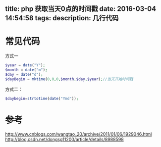 title: php 获取当天0点的时间戳
date: 2016-03-04 14:54:58
tags:
description: 几行代码
---

# 常见代码

方式一

```php
$year = date("Y");
$month = date("m");
$day = date("d");
$dayBegin = mktime(0,0,0,$month,$day,$year);//当天开始时间戳

```

方式二：
```php
$daybegin=strtotime(date("Ymd"));
```

# 参考
http://www.cnblogs.com/wangtao_20/archive/2011/01/06/1929046.html
http://blog.csdn.net/dongsg11200/article/details/8988598